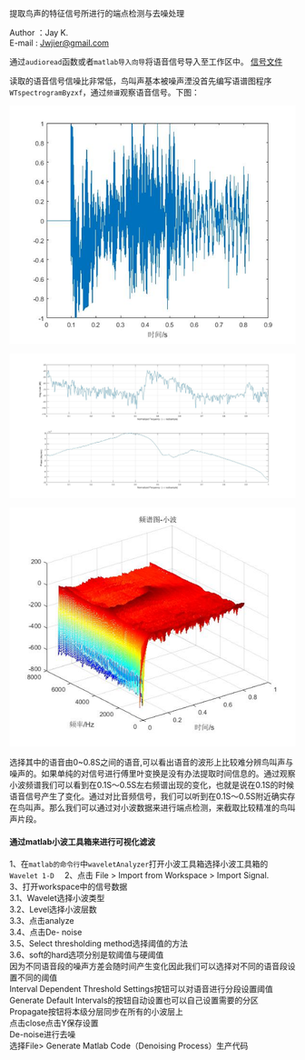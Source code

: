 提取鸟声的特征信号所进行的端点检测与去噪处理

Author ：Jay K.  
E-mail   : Jwjier@gmail.com

通过`audioread`函数或者`matlab导入向导`将语音信号导入至工作区中。  [信号文件](/测试.wav)  

读取的语音信号信噪比非常低，鸟叫声基本被噪声湮没首先编写语谱图程序`WTspectrogramByzxf`，通过`频谱`观察语音信号。下图：

![Time-Domain Waveforms](fig/时域波形.jpg)

![Fourier transform](fig/傅里叶变换Db.jpg)

![Wavelet transform](fig/频谱图.jpg)

选择其中的语音由0~0.8S之间的语音,可以看出语音的波形上比较难分辨鸟叫声与噪声的。如果单纯的对信号进行傅里叶变换是没有办法提取时间信息的。通过观察小波频谱我们可以看到在0.1S～0.5S左右频谱出现的变化，也就是说在0.1S的时候语音信号产生了变化。通过对比音频信号，我们可以听到在0.1S～0.5S附近确实存在鸟叫声。那么我们可以通过对小波数据来进行端点检测，来截取比较精准的鸟叫声片段。



#### 通过matlab小波工具箱来进行可视化滤波

1、在`matlab的命令行`中`waveletAnalyzer`打开小波工具箱选择小波工具箱的`Wavelet 1-D  `
2、点击 File > Import from Workspace > Import Signal.  
3、打开workspace中的信号数据  
	3.1、Wavelet选择小波类型  
	3.2、Level选择小波层数     
	3.3、点击analyze  
	3.4、点击De- noise  
	3.5、Select thresholding method选择阈值的方法  
	3.6、soft的hard选项分别是软阈值与硬阈值  
因为不同语音段的噪声方差会随时间产生变化因此我们可以选择对不同的语音段设置不同的阈值  
Interval Dependent Threshold Settings按钮可以对语音进行分段设置阈值  
Generate Default Intervals的按钮自动设置也可以自己设置需要的分区  
Propagate按钮将本级分层同步在所有的小波层上    
点击close点击Y保存设置     
De-noise进行去噪   
选择File> Generate Matlab Code（Denoising Process）生产代码
